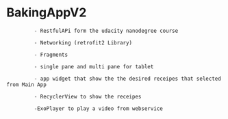 # BakingAppV2
             - RestfulAPi form the udacity nanodegree course
             
             - Networking (retrofit2 Library)
             
             - Fragments
             
             - single pane and multi pane for tablet
             
             - app widget that show the the desired receipes that selected from Main App
             
             - RecyclerView to show the receipes
             
             -ExoPlayer to play a video from webservice
